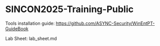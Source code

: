 # SINCON2025-Training-Public

Tools installation guide:
https://github.com/ASYNC-Security/WinEntPT-GuideBook

Lab Sheet:
lab_sheet.md
